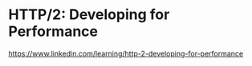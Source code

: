 # HTTP/2: Developing for Performance
https://www.linkedin.com/learning/http-2-developing-for-performance
